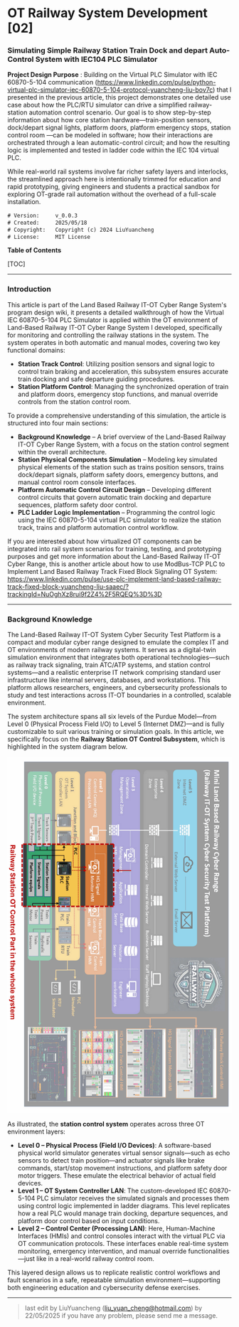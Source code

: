# OT Railway System Development [02]

### Simulating Simple Railway Station Train Dock and depart Auto-Control System with IEC104 PLC Simulator

**Project Design Purpose** : Building on the Virtual PLC Simulator with IEC 60870-5-104 communication (https://www.linkedin.com/pulse/python-virtual-plc-simulator-iec-60870-5-104-protocol-yuancheng-liu-bov7c) that I presented in the previous article, this project demonstrates one detailed use case about how the PLC/RTU simulator can drive a simplified railway-station automation control scenario. Our goal is to show step-by-step information about how core station hardware—train-position sensors, dock/depart signal lights, platform doors, platform emergency stops, station control room —can be modeled in software; how their interactions are orchestrated through a lean automatic-control circuit; and how the resulting logic is implemented and tested in ladder code within the IEC 104 virtual PLC. 

While real-world rail systems involve far richer safety layers and interlocks, the streamlined approach here is intentionally trimmed for education and rapid prototyping, giving engineers and students a practical sandbox for exploring OT-grade rail automation without the overhead of a full-scale installation.

```
# Version:     v_0.0.3
# Created:     2025/05/18
# Copyright:   Copyright (c) 2024 LiuYuancheng
# License:     MIT License 
```

**Table of Contents**

[TOC]



------

### Introduction

This article is part of the Land Based Railway IT-OT Cyber Range System's program design wiki,  it presents a detailed walkthrough of how the Virtual IEC 60870-5-104 PLC Simulator is applied within the OT environment of Land-Based Railway IT-OT Cyber Range System I developed, specifically for monitoring and controlling the railway stations in the system. The system operates in both automatic and manual modes, covering two key functional domains:

- **Station Track Control**: Utilizing position sensors and signal logic to control train braking and acceleration, this subsystem ensures accurate train docking and safe departure guiding procedures.
- **Station Platform Control**: Managing the synchronized operation of train and platform doors, emergency stop functions, and manual override controls from the station control room.

To provide a comprehensive understanding of this simulation, the article is structured into four main sections:

- **Background Knowledge** – A brief overview of the Land-Based Railway IT-OT Cyber Range System, with a focus on the station control segment within the overall architecture.
- **Station Physical Components Simulation** – Modeling key simulated physical elements of the station such as trains position sensors, trains dock/depart signals, platform safety doors, emergency buttons, and manual control room console interfaces.
- **Platform Automatic Control Circuit Design** – Developing different control circuits that govern automatic train docking and departure sequences, platform safety door control. 
- **PLC Ladder Logic Implementation** – Programming the control logic using the IEC 60870-5-104 virtual PLC simulator to realize the station track, trains and platform automation control workflow.

If you are interested about how virtualized OT components can be integrated into rail system scenarios for training, testing, and prototyping purposes and get more information about the Land-Based Railway IT-OT Cyber Range, this is another article about how to use ModBus-TCP PLC to Implement Land Based Railway Track Fixed Block Signaling OT System: https://www.linkedin.com/pulse/use-plc-implement-land-based-railway-track-fixed-block-yuancheng-liu-saaec/?trackingId=NuOghXz8rui9f2Z4%2F5RQEQ%3D%3D



------

### Background Knowledge

The Land-Based Railway IT-OT System Cyber Security Test Platform is a compact and modular cyber range designed to emulate the complex IT and OT environments of modern railway systems. It serves as a digital-twin simulation environment that integrates both operational technologies—such as railway track signaling, train ATC/ATP systems, and station control systems—and a realistic enterprise IT network comprising standard user infrastructure like internal servers, databases, and workstations. This platform allows researchers, engineers, and cybersecurity professionals to study and test interactions across IT-OT boundaries in a controlled, scalable environment.

The system architecture spans all six levels of the Purdue Model—from Level 0 (Physical Process Field I/O) to Level 5 (Internet DMZ)—and is fully customizable to suit various training or simulation goals. In this article, we specifically focus on the **Railway Station OT Control Subsystem**, which is highlighted in the system diagram below.

![](img/s_03.png)

As illustrated, the **station control system** operates across three OT environment layers:

- **Level 0 – Physical Process (Field I/O Devices)**: A software-based physical world simulator generates virtual sensor signals—such as echo sensors to detect train position—and actuator signals like brake commands, start/stop movement instructions, and platform safety door motor triggers. These emulate the electrical behavior of actual field devices.
- **Level 1 – OT System Controller LAN**: The custom-developed IEC 60870-5-104 PLC simulator receives the simulated signals and processes them using control logic implemented in ladder diagrams. This level replicates how a real PLC would manage train docking, departure sequences, and platform door control based on input conditions.
- **Level 2 – Control Center (Processing LAN)**: Here, Human-Machine Interfaces (HMIs) and control consoles interact with the virtual PLC via OT communication protocols. These interfaces enable real-time system monitoring, emergency intervention, and manual override functionalities—just like in a real-world railway control room.

This layered design allows us to replicate realistic control workflows and fault scenarios in a safe, repeatable simulation environment—supporting both engineering education and cybersecurity defense exercises.









------

> last edit by LiuYuancheng (liu_yuan_cheng@hotmail.com) by 22/05/2025 if you have any problem, please send me a message. 

